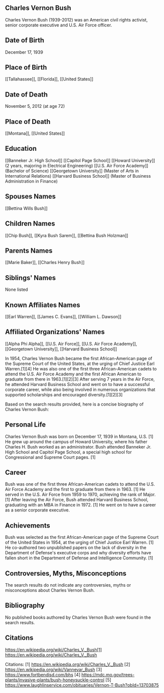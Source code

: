## Charles Vernon Bush
Charles Vernon Bush (1939-2012) was an American civil rights activist, senior corporate executive and U.S. Air Force officer. 

## Date of Birth
December 17, 1939

## Place of Birth
[[Tallahassee]], [[Florida]], [[United States]]

## Date of Death
November 5, 2012 (at age 72)

## Place of Death
[[Montana]], [[United States]]

## Education
[[Banneker Jr. High School]]
[[Capitol Page School]]
[[Howard University]] (2 years, majoring in Electrical Engineering)
[[U.S. Air Force Academy]] (Bachelor of Science)
[[Georgetown University]] (Master of Arts in International Relations)
[[Harvard Business School]] (Master of Business Administration in Finance)

## Spouses Names
[[Bettina Wills Bush]]

## Children Names
[[Chip Bush]], [[Kyra Bush Sarem]], [[Bettina Bush Holzman]]

## Parents Names
[[Marie Baker]], [[Charles Henry Bush]]

## Siblings' Names
None listed

## Known Affiliates Names
[[Earl Warren]], [[James C. Evans]], [[William L. Dawson]]

## Affiliated Organizations' Names
[[Alpha Phi Alpha]], [[U.S. Air Force]], [[U.S. Air Force Academy]], [[Georgetown University]], [[Harvard Business School]]

In 1954, Charles Vernon Bush became the first African-American page of the Supreme Court of the United States, at the urging of Chief Justice Earl Warren.[1][4] He was also one of the first three African-American cadets to attend the U.S. Air Force Academy and the first African American to graduate from there in 1963.[1][2][3] After serving 7 years in the Air Force, he attended Harvard Business School and went on to have a successful corporate career, while also being involved in numerous organizations that supported scholarships and encouraged diversity.[1][2][3]

Based on the search results provided, here is a concise biography of Charles Vernon Bush:

## Personal Life
Charles Vernon Bush was born on December 17, 1939 in Montana, U.S. [1] He grew up around the campus of Howard University, where his father Charles H. Bush worked as an administrator. Bush attended Banneker Jr. High School and Capitol Page School, a special high school for Congressional and Supreme Court pages. [1]

## Career
Bush was one of the first three African-American cadets to attend the U.S. Air Force Academy and the first to graduate from there in 1963. [1] He served in the U.S. Air Force from 1959 to 1970, achieving the rank of Major. [1] After leaving the Air Force, Bush attended Harvard Business School, graduating with an MBA in Finance in 1972. [1] He went on to have a career as a senior corporate executive. 

## Achievements
Bush was selected as the first African-American page of the Supreme Court of the United States in 1954, at the urging of Chief Justice Earl Warren. [1] He co-authored two unpublished papers on the lack of diversity in the Department of Defense's executive corps and why diversity efforts have fallen short in the Department of Defense and Intelligence Community. [1]

## Controversies, Myths, Misconceptions
The search results do not indicate any controversies, myths or misconceptions about Charles Vernon Bush.

## Bibliography
No published books authored by Charles Vernon Bush were found in the search results.

## Citations 
https://en.wikipedia.org/wiki/Charles_V._Bush[1] https://en.wikipedia.org/wiki/Charles_V._Bush

Citations:
[1] https://en.wikipedia.org/wiki/Charles_V._Bush
[2] https://en.wikipedia.org/wiki/Vannevar_Bush
[3] https://www.fortbendisd.com/bhs
[4] https://mdc.mo.gov/trees-plants/invasive-plants/bush-honeysuckle-control
[5] https://www.laughlinservice.com/obituaries/Vernon-T-Bush?obId=13703875
